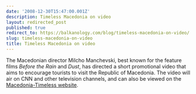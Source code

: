 ```yaml
---
date: '2008-12-30T15:47:00.001Z'
description: Timeless Macedonia on video
layout: redirected_post
published: true
redirect_to: https://balkanology.com/blog/timeless-macedonia-on-video/
slug: timeless-macedonia-on-video
title: Timeless Macedonia on video
---
```


The Macedonian director Milcho Manchevski, best known for the feature films <span style="font-style: italic;">Before the Rain</span> and <span style="font-style: italic;">Dust</span>, has directed a short promotional video that aims to encourage tourists to visit the Republic of Macedonia. The video will air on CNN and other television channels, and can also be viewed on the <a href="http://www.macedonia-timeless.com/">Macedonia-Timeless website</a>.